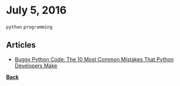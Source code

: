 # July 5, 2016

`python` `programming`

## Articles

- [Buggy Python Code: The 10 Most Common Mistakes That Python Developers Make](https://www.toptal.com/python/top-10-mistakes-that-python-programmers-make)


[__Back__](../README.md)
